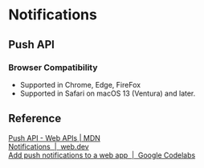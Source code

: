 # Notifications

## Push API
### Browser Compatibility
- Supported in Chrome, Edge, FireFox
- Supported in Safari on macOS 13 (Ventura) and later.


## Reference
[Push API - Web APIs | MDN](https://developer.mozilla.org/en-US/docs/Web/API/Push_API)  
[Notifications  |  web.dev](https://web.dev/explore/notifications)  
[Add push notifications to a web app  |  Google Codelabs](https://codelabs.developers.google.com/codelabs/push-notifications#0)  
